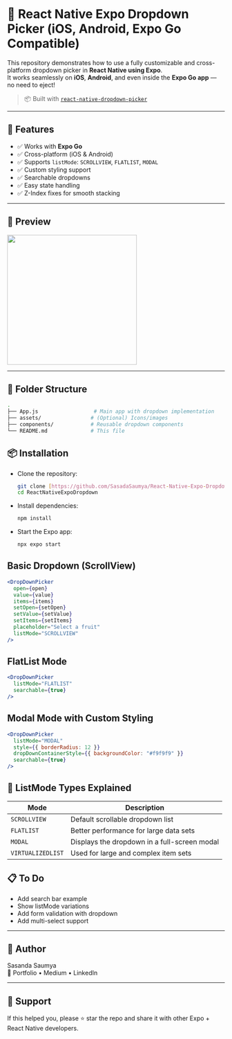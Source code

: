# 🎯 React Native Expo Dropdown Picker (iOS, Android, Expo Go Compatible)

This repository demonstrates how to use a fully customizable and cross-platform dropdown picker in **React Native using Expo**.  
It works seamlessly on **iOS**, **Android**, and even inside the **Expo Go app** — no need to eject!

> 📦 Built with [`react-native-dropdown-picker`](https://github.com/hossein-zare/react-native-dropdown-picker)

---

## 🚀 Features

- ✅ Works with **Expo Go**
- ✅ Cross-platform (iOS & Android)
- ✅ Supports `listMode`: `SCROLLVIEW`, `FLATLIST`, `MODAL`
- ✅ Custom styling support
- ✅ Searchable dropdowns
- ✅ Easy state handling
- ✅ Z-Index fixes for smooth stacking

---

## 📸 Preview

<img src="https://user-images.githubusercontent.com/your-image-path/dropdown-demo.gif" width="300" />

---

## 📁 Folder Structure

```bash
.
├── App.js                  # Main app with dropdown implementation
├── assets/                # (Optional) Icons/images
├── components/            # Reusable dropdown components
└── README.md              # This file
```

## 📦 Installation

- Clone the repository:

  ```bash
  git clone [https://github.com/SasadaSaumya/React-Native-Expo-Dropdown.git](https://github.com/SasadaSaumya/React-Native-Expo-Dropdown.git)
  cd ReactNativeExpoDropdown
  ```

- Install dependencies:

  ```bash
  npm install
  ```

- Start the Expo app:

  ```bash
  npx expo start
  ```

## Basic Dropdown (ScrollView)

```jsx
<DropDownPicker
  open={open}
  value={value}
  items={items}
  setOpen={setOpen}
  setValue={setValue}
  setItems={setItems}
  placeholder="Select a fruit"
  listMode="SCROLLVIEW"
/>
```

## FlatList Mode

```jsx
<DropDownPicker
  listMode="FLATLIST"
  searchable={true}
/>
```

## Modal Mode with Custom Styling

```jsx
<DropDownPicker
  listMode="MODAL"
  style={{ borderRadius: 12 }}
  dropDownContainerStyle={{ backgroundColor: "#f9f9f9" }}
  searchable={true}
/>
```

## 🧠 ListMode Types Explained

| Mode              | Description                                  |
| ----------------- | -------------------------------------------- |
| `SCROLLVIEW`      | Default scrollable dropdown list             |
| `FLATLIST`        | Better performance for large data sets       |
| `MODAL`           | Displays the dropdown in a full-screen modal |
| `VIRTUALIZEDLIST` | Used for large and complex item sets         |

## 📋 To Do

- Add search bar example
- Show listMode variations
- Add form validation with dropdown
- Add multi-select support

---

## 🙌 Author

Sasanda Saumya  
🔗 Portfolio • Medium • LinkedIn

---

## 💖 Support

If this helped you, please ⭐ star the repo and share it with other Expo + React Native developers.
